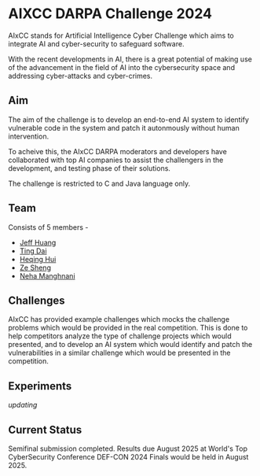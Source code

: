 # AIXCC DARPA Challenge 2024

AIxCC stands for Artificial Intelligence Cyber Challenge which aims to integrate AI and cyber-security to safeguard software. 

With the recent developments in AI, there is a great potential of making use of the advancement in the field of AI into the cybersecurity space and addressing cyber-attacks and cyber-crimes. 

## Aim 
The aim of the challenge is to develop an end-to-end AI system to identify vulnerable code in the system and patch it autonmously without human intervention. 

To acheive this, the AIxCC DARPA moderators and developers have collaborated with top AI companies to assist the challengers in the development, and testing phase of their solutions. 

The challenge is restricted to C and Java language only. 

## Team 
Consists of 5 members - 
- [Jeff Huang](https://engineering.tamu.edu/cse/profiles/huang-jeff.html) 
- [Ting Dai](https://linkedin.com/in/ting-dai-b61579106/)
- [Heqing Hui](https://www.linkedin.com/in/heqing-huang-504712b6/)
- [Ze Sheng](https://www.linkedin.com/in/ze-sheng-294586222/)
- [Neha Manghnani](https://www.linkedin.com/in/neha-manghnani/)

## Challenges
AIxCC has provided example challenges which mocks the challenge problems which would be provided in the real competition. This is done to help competitors analyze the type of challenge projects which would presented, and to develop an AI system which would identify and patch the vulnerabilities in a similar challenge which would be presented in the competition.

## Experiments 
_updating_

## Current Status 
Semifinal submission completed. Results due August 2025 at World's Top CyberSecurity Conference DEF-CON 2024
Finals would be held in August 2025. 
